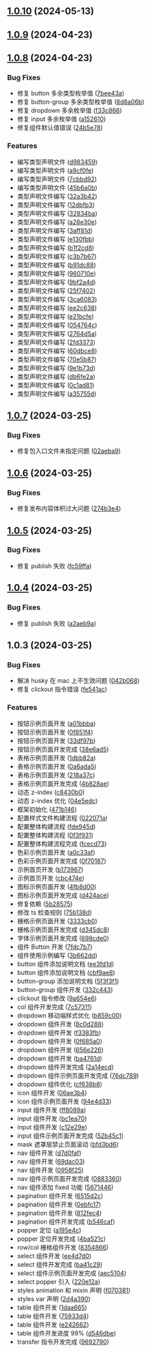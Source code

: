 ## [1.0.10](https://github.com/self-denial-cy/self-ui/compare/v1.0.9...v1.0.10) (2024-05-13)



## [1.0.9](https://github.com/self-denial-cy/self-ui/compare/v1.0.8...v1.0.9) (2024-04-23)



## [1.0.8](https://github.com/self-denial-cy/self-ui/compare/v1.0.7...v1.0.8) (2024-04-23)


### Bug Fixes

* 修复 button 多余类型枚举值 ([7bee43a](https://github.com/self-denial-cy/self-ui/commit/7bee43a7ab21f89c668577e2fd164429e64fd0ce))
* 修复 button-group 多余类型枚举值 ([8d8a06b](https://github.com/self-denial-cy/self-ui/commit/8d8a06b3d2a8a13fee122e46dd1efdf6488d49e0))
* 修复 dropdown 多余枚举值 ([f33c866](https://github.com/self-denial-cy/self-ui/commit/f33c8660e4955efaf7c86298bc88ab30e52efc57))
* 修复 input 多余枚举值 ([a152610](https://github.com/self-denial-cy/self-ui/commit/a15261086e5ba6e51656d13f535183fe64aeea1c))
* 修复组件默认值错误 ([24b5e78](https://github.com/self-denial-cy/self-ui/commit/24b5e787838a75f455fe34cbd4e19f82f9b392aa))


### Features

* 编写类型声明文件 ([d983459](https://github.com/self-denial-cy/self-ui/commit/d98345951437e0a6bc5ccc4032aa8f91316ce925))
* 编写类型声明文件 ([a9cf0fe](https://github.com/self-denial-cy/self-ui/commit/a9cf0fe4505d36371a9adcad6c0a937ad0f823b0))
* 编写类型声明文件 ([7cbbd92](https://github.com/self-denial-cy/self-ui/commit/7cbbd9239c6a3d925d5fea3b14aadf54cbc8ebfc))
* 编写类型声明文件 ([45b6a0b](https://github.com/self-denial-cy/self-ui/commit/45b6a0be9a9da6303ab540567be73cb76e4d3966))
* 类型声明文件编写 ([32a3b42](https://github.com/self-denial-cy/self-ui/commit/32a3b4260e9054f15afaf3e16182acea92f2881c))
* 类型声明文件编写 ([12dbfb3](https://github.com/self-denial-cy/self-ui/commit/12dbfb31b974db8fef74376652f32a5f07867dd5))
* 类型声明文件编写 ([32834ba](https://github.com/self-denial-cy/self-ui/commit/32834ba3f73662a78d22f854f49910c7f8451093))
* 类型声明文件编写 ([a28e30e](https://github.com/self-denial-cy/self-ui/commit/a28e30e20cc804a43aa157373c0c63529209b595))
* 类型声明文件编写 ([3aff81d](https://github.com/self-denial-cy/self-ui/commit/3aff81dfe5facf686bb2035e133c5004d9db7684))
* 类型声明文件编写 ([e130fbb](https://github.com/self-denial-cy/self-ui/commit/e130fbb806e9038693b624123fe4ddd01a7d354f))
* 类型声明文件编写 ([b1f2cd8](https://github.com/self-denial-cy/self-ui/commit/b1f2cd811ddad51de9d9b226e505b6b090fda739))
* 类型声明文件编写 ([c3b7b67](https://github.com/self-denial-cy/self-ui/commit/c3b7b679701614eada2a48d058c81b14ed15ebf2))
* 类型声明文件编写 ([b91dc88](https://github.com/self-denial-cy/self-ui/commit/b91dc88553008b0401365771744dc5ebb706e6a8))
* 类型声明文件编写 ([960710e](https://github.com/self-denial-cy/self-ui/commit/960710eb4825d9bdf22b94fa61f9fa0fe30bb259))
* 类型声明文件编写 ([9bf2a4d](https://github.com/self-denial-cy/self-ui/commit/9bf2a4df2f5116ae54ad79c5714889a826f08f8b))
* 类型声明文件编写 ([25f7402](https://github.com/self-denial-cy/self-ui/commit/25f74026439ac63d859a906837b0b0e6e3a68193))
* 类型声明文件编写 ([3ca6083](https://github.com/self-denial-cy/self-ui/commit/3ca608311f7985812078a03561c9247bea2b9610))
* 类型声明文件编写 ([ee2c638](https://github.com/self-denial-cy/self-ui/commit/ee2c638103ebb375aa2cb3a0d3b596d43ebf325f))
* 类型声明文件编写 ([e21bcfe](https://github.com/self-denial-cy/self-ui/commit/e21bcfee392cbd0377ef16dc48d4ec863f6900ef))
* 类型声明文件编写 ([054764c](https://github.com/self-denial-cy/self-ui/commit/054764c0bad31490acfaed64c126c0ae4af7fa55))
* 类型声明文件编写 ([2764d5a](https://github.com/self-denial-cy/self-ui/commit/2764d5a9240f696facf2cc9a84879576b7d22e65))
* 类型声明文件编写 ([2fd3373](https://github.com/self-denial-cy/self-ui/commit/2fd3373103ec07f349165ead16860b05571e2399))
* 类型声明文件编写 ([60dbce8](https://github.com/self-denial-cy/self-ui/commit/60dbce8d586b7ce4d78a3d30eb0c33de807fe1e5))
* 类型声明文件编写 ([70e5b87](https://github.com/self-denial-cy/self-ui/commit/70e5b87b23196e68fa23f6e70f968e85cb0ba689))
* 类型声明文件编写 ([9e1b73d](https://github.com/self-denial-cy/self-ui/commit/9e1b73d727c9bb7e909fff0839cf833580f4d6f9))
* 类型声明文件编写 ([db6fe2a](https://github.com/self-denial-cy/self-ui/commit/db6fe2ac04b1c8ad61b542aab5d5f526ad9250d5))
* 类型声明文件编写 ([0c1ad81](https://github.com/self-denial-cy/self-ui/commit/0c1ad8134546e4c1375e5673921154e254219a20))
* 类型声明文件编写 ([a35755d](https://github.com/self-denial-cy/self-ui/commit/a35755df33a3225346345dfc5980a7ea869461d1))



## [1.0.7](https://github.com/self-denial-cy/self-ui/compare/v1.0.6...v1.0.7) (2024-03-25)


### Bug Fixes

* 修复包入口文件未指定问题 ([02aeba9](https://github.com/self-denial-cy/self-ui/commit/02aeba904a318d0ce205e4d219b90ffaabb6316d))



## [1.0.6](https://github.com/self-denial-cy/self-ui/compare/v1.0.5...v1.0.6) (2024-03-25)


### Bug Fixes

* 修复发布内容体积过大问题 ([274b3e4](https://github.com/self-denial-cy/self-ui/commit/274b3e465f2479f85de5546c19ee7b7196741d01))



## [1.0.5](https://github.com/self-denial-cy/self-ui/compare/v1.0.4...v1.0.5) (2024-03-25)


### Bug Fixes

* 修复 publish 失败 ([fc59ffa](https://github.com/self-denial-cy/self-ui/commit/fc59ffa67ec874b316f9df73266c7e55e9daa999))



## [1.0.4](https://github.com/self-denial-cy/self-ui/compare/v1.0.3...v1.0.4) (2024-03-25)


### Bug Fixes

* 修复 publish 失败 ([a2aeb9a](https://github.com/self-denial-cy/self-ui/commit/a2aeb9a7c9cacaae76ab1ad5f6a40d5bd98cd469))



## 1.0.3 (2024-03-25)


### Bug Fixes

* 解决 husky 在 mac 上不生效问题 ([042b068](https://github.com/self-denial-cy/self-ui/commit/042b068f2c57d3e48cbb9b2e105c5e42ef2d9e5c))
* 修复 clickout 指令错误 ([fe541ac](https://github.com/self-denial-cy/self-ui/commit/fe541ac4d1ee4b0f5d12a2e25e8e636917894016))


### Features

* 按钮示例页面开发 ([a01bbba](https://github.com/self-denial-cy/self-ui/commit/a01bbba2a01125eb73b851a294a15cfbb32d0f29))
* 按钮示例页面开发 ([0f851f4](https://github.com/self-denial-cy/self-ui/commit/0f851f497c097c3a380f572cfd3fc590b089d2e9))
* 按钮示例页面开发 ([33df97b](https://github.com/self-denial-cy/self-ui/commit/33df97b0b836eb6a22e81f573a60b0461f2e27ab))
* 按钮示例页面开发完成 ([38e6ad5](https://github.com/self-denial-cy/self-ui/commit/38e6ad5df1706b838fb7dff4b05ed55f67915107))
* 表格示例页面开发 ([1dbb82a](https://github.com/self-denial-cy/self-ui/commit/1dbb82af5efb5e6c36b3090af5037e913cfa490a))
* 表格示例页面开发 ([0a6ada5](https://github.com/self-denial-cy/self-ui/commit/0a6ada5ce96952992478ff7b8949b22fca139a58))
* 表格示例页面开发 ([218a37c](https://github.com/self-denial-cy/self-ui/commit/218a37c0638c6af2607d76f3fe588a194600bc92))
* 表格示例页面开发完成 ([4b828ae](https://github.com/self-denial-cy/self-ui/commit/4b828aefa83341352a303b21d508fd45c87b8f62))
* 动态 z-index ([c8430b0](https://github.com/self-denial-cy/self-ui/commit/c8430b061d054e5d63dfa0a7b27f15043cf6e0ea))
* 动态 z-index 优化 ([04e5edc](https://github.com/self-denial-cy/self-ui/commit/04e5edc1095920c7cbd348993c053e88de698eff))
* 框架初始化 ([471b146](https://github.com/self-denial-cy/self-ui/commit/471b146774196cb84fbab23b904693e39f018efd))
* 配置样式文件构建流程 ([022071a](https://github.com/self-denial-cy/self-ui/commit/022071a2f35cfd4b378b900568ce88a467b9dec3))
* 配置整体构建流程 ([fde945d](https://github.com/self-denial-cy/self-ui/commit/fde945dd9b6064fcd71040435b25706c03d23c73))
* 配置整体构建流程 ([0f3f931](https://github.com/self-denial-cy/self-ui/commit/0f3f931ceb2b2cbe41bddbe20455dd147e99a418))
* 配置整体构建流程完成 ([fcecd73](https://github.com/self-denial-cy/self-ui/commit/fcecd73aedc24a9349695320673dae6b95ff6e9a))
* 色彩示例页面开发 ([a0c33af](https://github.com/self-denial-cy/self-ui/commit/a0c33af3ad85612f7b3ed1fe5644311b1dcde15f))
* 色彩示例页面开发完成 ([0f70187](https://github.com/self-denial-cy/self-ui/commit/0f701872499eb87f7e6230f5a2cd28488afee0b6))
* 示例首页开发 ([b173967](https://github.com/self-denial-cy/self-ui/commit/b1739671c55231133ef1b150dbb5835c1f803509))
* 示例首页开发 ([cbc474e](https://github.com/self-denial-cy/self-ui/commit/cbc474eb2ded6d789d7978e5010a5e082841125b))
* 图标示例页面开发 ([4fb8d00](https://github.com/self-denial-cy/self-ui/commit/4fb8d00e8b733d4b626845e69dd34857fdc90a80))
* 图标示例页面开发完成 ([d424ace](https://github.com/self-denial-cy/self-ui/commit/d424acef05bde9fd9bf73eccf0f40bd0d2099eb9))
* 修复依赖 ([5b28575](https://github.com/self-denial-cy/self-ui/commit/5b285756fa3ad455ed200220993e47f6cab0a612))
* 修改 ts 检查规则 ([75b138d](https://github.com/self-denial-cy/self-ui/commit/75b138d1c11532475833351cc36e0853e3098434))
* 栅格示例页面开发 ([3333cb0](https://github.com/self-denial-cy/self-ui/commit/3333cb0c14745a30883536ddce503a969346d0a7))
* 栅格示例页面开发完成 ([d345dc8](https://github.com/self-denial-cy/self-ui/commit/d345dc83e4b8827f60d4aec684294044b230b9a2))
* 字体示例页面开发完成 ([698cde0](https://github.com/self-denial-cy/self-ui/commit/698cde01e8456c93a6e3667d1bd676c29c13692b))
* 组件 Button 开发 ([7fdc7b7](https://github.com/self-denial-cy/self-ui/commit/7fdc7b78617846bda7304508d9994ad9f9733ee5))
* 组件使用示例编写 ([3b662dd](https://github.com/self-denial-cy/self-ui/commit/3b662dd4253d4d8e5cf42112bf5f99fb40a3a52d))
* button 组件添加说明文档 ([ee3fd1d](https://github.com/self-denial-cy/self-ui/commit/ee3fd1de22dad1e1ac641feb932a3547e5645487))
* button 组件添加说明文档 ([cbf9ae8](https://github.com/self-denial-cy/self-ui/commit/cbf9ae88ecf75981e4ef5e6d6c1f24deff6b2c1f))
* button-group 添加说明文档 ([5f3f3f1](https://github.com/self-denial-cy/self-ui/commit/5f3f3f135b9696ef786117b057d434f96e0031cc))
* button-group 组件开发 ([332c443](https://github.com/self-denial-cy/self-ui/commit/332c443f239ae27ae2a5f4cac6a7c8ece29aa840))
* clickout 指令修改 ([9a654e6](https://github.com/self-denial-cy/self-ui/commit/9a654e68bfc22e1cb39491c0ff1e8dfac20ba627))
* col 组件开发完成 ([7c57311](https://github.com/self-denial-cy/self-ui/commit/7c5731159374e04de36a3df9216a82d8e230294a))
* dropdown 移动端样式优化 ([b859c00](https://github.com/self-denial-cy/self-ui/commit/b859c00359da7045fcb57bad7ef11469c02b7737))
* dropdown 组件开发 ([8c0d288](https://github.com/self-denial-cy/self-ui/commit/8c0d288d3e66d131ee6189c22d5210199ecdbe93))
* dropdown 组件开发 ([f3383fb](https://github.com/self-denial-cy/self-ui/commit/f3383fbc8819e5d1b01adc72c18c061eded24aa8))
* dropdown 组件开发 ([0f685a0](https://github.com/self-denial-cy/self-ui/commit/0f685a0b2a92fe5d2ca42018bcda67b662d3e456))
* dropdown 组件开发 ([656e226](https://github.com/self-denial-cy/self-ui/commit/656e226e2071f7bc821b33cef2b2c5681ab54328))
* dropdown 组件开发 ([ba4761d](https://github.com/self-denial-cy/self-ui/commit/ba4761d9693705013f3928b599bd42da82277cb3))
* dropdown 组件开发完成 ([2a14ecd](https://github.com/self-denial-cy/self-ui/commit/2a14ecd3088c1d6a5027f8ed1fde5b0b8160ac41))
* dropdown 组件示例页面开发完成 ([76dc789](https://github.com/self-denial-cy/self-ui/commit/76dc789877e86f01dd9ae34f8ad318ee53d557ae))
* dropdown 组件优化 ([cf638b8](https://github.com/self-denial-cy/self-ui/commit/cf638b8dd71ca43a26830f9ac6c1d455b16565a8))
* icon 组件开发 ([06ae3b4](https://github.com/self-denial-cy/self-ui/commit/06ae3b452df6762531bc19feb30037b6e94acaf4))
* icon 组件示例页面开发 ([94e4d33](https://github.com/self-denial-cy/self-ui/commit/94e4d33ca618f171ee76888bb7a5cd691c3f9d75))
* input 组件开发 ([ff8089a](https://github.com/self-denial-cy/self-ui/commit/ff8089ad54f86c28449a35993323fb2bc452d13e))
* input 组件开发 ([bc1ea70](https://github.com/self-denial-cy/self-ui/commit/bc1ea7047ace373f40b826686bce54f7041e6ad5))
* input 组件开发 ([c12e29e](https://github.com/self-denial-cy/self-ui/commit/c12e29e2eaae008c5f0fbf151b2dcb9bcacd3634))
* input 组件示例页面开发完成 ([52b45c1](https://github.com/self-denial-cy/self-ui/commit/52b45c10f41323be41e4fbeede8687d449b121a2))
* mask 遮罩层禁止页面滚动 ([bfd3bd6](https://github.com/self-denial-cy/self-ui/commit/bfd3bd6c4ac434e01e083a7f47a7776a2776fe20))
* nav 组件开发 ([d7d0faf](https://github.com/self-denial-cy/self-ui/commit/d7d0faf801d3b375b0d2465b1c1df5e8a2f67b4c))
* nav 组件开发 ([69dac03](https://github.com/self-denial-cy/self-ui/commit/69dac032a2298ccb4cea07000bd528d26efbf8b1))
* nav 组件开发 ([0958f25](https://github.com/self-denial-cy/self-ui/commit/0958f254c95a999c02b726386c743db517666927))
* nav 组件示例页面开发完成 ([0883360](https://github.com/self-denial-cy/self-ui/commit/08833606b61a00b5200c32976c1ab0141a5f54a9))
* nav 组件添加 fixed 功能 ([5671446](https://github.com/self-denial-cy/self-ui/commit/56714465b3b267a6c370b41a5a722db143134e0e))
* pagination 组件开发 ([6515d2c](https://github.com/self-denial-cy/self-ui/commit/6515d2c2ff9ab0ff5cdb55a1298c5ebbc7fbb957))
* pagination 组件开发 ([0ebfc17](https://github.com/self-denial-cy/self-ui/commit/0ebfc1770f2a304b2f121faa4bb485a314948d87))
* pagination 组件开发 ([812fec4](https://github.com/self-denial-cy/self-ui/commit/812fec486f71f435d031924aa8ca1df954a2af94))
* pagination 组件开发完成 ([b546caf](https://github.com/self-denial-cy/self-ui/commit/b546caf784a01921d5cf530eee2e7d0e88883f5d))
* popper 定位 ([a195e4c](https://github.com/self-denial-cy/self-ui/commit/a195e4cf5e49cef96c19f30e333a2c64d53bae02))
* popper 定位开发完成 ([4ba521c](https://github.com/self-denial-cy/self-ui/commit/4ba521cfad51f1d8e30d2df45cc8511fab946ac0))
* row/col 栅格组件开发 ([8354866](https://github.com/self-denial-cy/self-ui/commit/835486650ed768365313b3cb6252caf12d65bad4))
* select 组件开发 ([ee4d7d0](https://github.com/self-denial-cy/self-ui/commit/ee4d7d042fce91259e707d3957b231ac557d454a))
* select 组件开发完成 ([ba41c29](https://github.com/self-denial-cy/self-ui/commit/ba41c298b6f1be745b1efe83fa0e5a7bc5350c73))
* select 组件示例页面开发完成 ([aec5104](https://github.com/self-denial-cy/self-ui/commit/aec51044047b11c93eed0ea93334ce12ce26ad16))
* select popper 引入 ([220e12a](https://github.com/self-denial-cy/self-ui/commit/220e12ab239e064aafa1de105f966820591c911c))
* styles animation 和 mixin 声明 ([f070381](https://github.com/self-denial-cy/self-ui/commit/f070381484877c3e2381622dd7aeb970832f53b4))
* styles var 声明 ([2d4a390](https://github.com/self-denial-cy/self-ui/commit/2d4a390d05350efb73e7bcceb58f45e5ca13c6a3))
* table 组件开发 ([1daa665](https://github.com/self-denial-cy/self-ui/commit/1daa6659f345b34b753e08da0f9b8a67233330f0))
* table 组件开发 ([75933d4](https://github.com/self-denial-cy/self-ui/commit/75933d4193684891089e412bf889186478dbb264))
* table 组件开发 ([e242662](https://github.com/self-denial-cy/self-ui/commit/e2426624c52b98b72507cd245de0b6e4a9989ec0))
* table 组件开发进度 99% ([d546dbe](https://github.com/self-denial-cy/self-ui/commit/d546dbe51ddc15b176f411d36f2caf6a07e122e2))
* transfer 指令开发完成 ([9692790](https://github.com/self-denial-cy/self-ui/commit/9692790e4a8dc1c3038f346022f2d89fd670e184))

